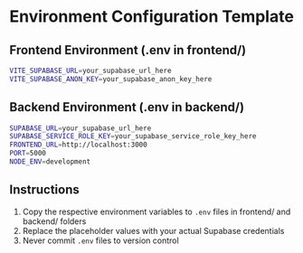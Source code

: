 # Environment Configuration Template

## Frontend Environment (.env in frontend/)
```bash
VITE_SUPABASE_URL=your_supabase_url_here
VITE_SUPABASE_ANON_KEY=your_supabase_anon_key_here
```

## Backend Environment (.env in backend/)
```bash
SUPABASE_URL=your_supabase_url_here
SUPABASE_SERVICE_ROLE_KEY=your_supabase_service_role_key_here
FRONTEND_URL=http://localhost:3000
PORT=5000
NODE_ENV=development
```

## Instructions
1. Copy the respective environment variables to `.env` files in frontend/ and backend/ folders
2. Replace the placeholder values with your actual Supabase credentials
3. Never commit `.env` files to version control





